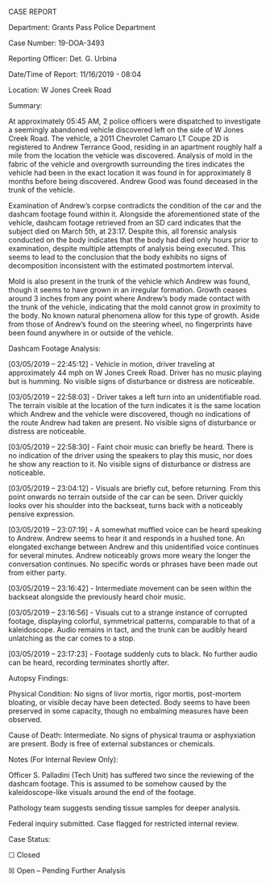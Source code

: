 CASE REPORT

Department: Grants Pass Police Department

Case Number: 19-DOA-3493

Reporting Officer: Det. G. Urbina

Date/Time of Report: 11/16/2019 - 08:04

Location: W Jones Creek Road

Summary:

At approximately 05:45 AM, 2 police officers were dispatched to investigate a seemingly abandoned vehicle discovered left on the side of W Jones Creek Road. The vehicle, a 2011 Chevrolet Camaro LT Coupe 2D is registered to Andrew Terrance Good, residing in an apartment roughly half a mile from the location the vehicle was discovered. Analysis of mold in the fabric of the vehicle and overgrowth surrounding the tires indicates the vehicle had been in the exact location it was found in for approximately 8 months before being discovered. Andrew Good was found deceased in the trunk of the vehicle.



Examination of Andrew’s corpse contradicts the condition of the car and the dashcam footage found within it. Alongside the aforementioned state of the vehicle, dashcam footage retrieved from an SD card indicates that the subject died on March 5th, at 23:17. Despite this, all forensic analysis conducted on the body indicates that the body had died only hours prior to examination, despite multiple attempts of analysis being executed. This seems to lead to the conclusion that the body exhibits no signs of decomposition inconsistent with the estimated postmortem interval.



Mold is also present in the trunk of the vehicle which Andrew was found, though it seems to have grown in an irregular formation. Growth ceases around 3 inches from any point where Andrew’s body made contact with the trunk of the vehicle, indicating that the mold cannot grow in proximity to the body. No known natural phenomena allow for this type of growth. Aside from those of Andrew’s found on the steering wheel, no fingerprints have been found anywhere in or outside of the vehicle.

Dashcam Footage Analysis:

\[03/05/2019 – 22:45:12\] - Vehicle in motion, driver traveling at approximately 44 mph on W Jones Creek Road. Driver has no music playing but is humming. No visible signs of disturbance or distress are noticeable.



\[03/05/2019 – 22:58:03\] - Driver takes a left turn into an unidentifiable road. The terrain visible at the location of the turn indicates it is the same location which Andrew and the vehicle were discovered, though no indications of the route Andrew had taken are present. No visible signs of disturbance or distress are noticeable.



\[03/05/2019 – 22:58:30\] - Faint choir music can briefly be heard. There is no indication of the driver using the speakers to play this music, nor does he show any reaction to it. No visible signs of disturbance or distress are noticeable.



\[03/05/2019 – 23:04:12\] - Visuals are briefly cut, before returning. From this point onwards no terrain outside of the car can be seen. Driver quickly looks over his shoulder into the backseat, turns back with a noticeably pensive expression.



\[03/05/2019 – 23:07:19\] - A somewhat muffled voice can be heard speaking to Andrew. Andrew seems to hear it and responds in a hushed tone. An elongated exchange between Andrew and this unidentified voice continues for several minutes. Andrew noticeably grows more weary the longer the conversation continues. No specific words or phrases have been made out from either party.



\[03/05/2019 – 23:16:42\] - Intermediate movement can be seen within the backseat alongside the previously heard choir music.



\[03/05/2019 – 23:16:56\] - Visuals cut to a strange instance of corrupted footage, displaying colorful, symmetrical patterns, comparable to that of a kaleidoscope. Audio remains in tact, and the trunk can be audibly heard unlatching as the car comes to a stop. 



\[03/05/2019 – 23:17:23\] - Footage suddenly cuts to black. No further audio can be heard, recording terminates shortly after.



Autopsy Findings:

Physical Condition: No signs of livor mortis, rigor mortis, post-mortem bloating, or visible decay have been detected. Body seems to have been preserved in some capacity, though no embalming measures have been observed.

Cause of Death: Intermediate. No signs of physical trauma or asphyxiation are present. Body is free of external substances or chemicals.



Notes (For Internal Review Only):

Officer S. Palladini (Tech Unit) has suffered two since the reviewing of the dashcam footage. This is assumed to be somehow caused by the kaleidoscope-like visuals around the end of the footage.

Pathology team suggests sending tissue samples for deeper analysis.

Federal inquiry submitted. Case flagged for restricted internal review.

Case Status:

☐ Closed

☒ Open – Pending Further Analysis

